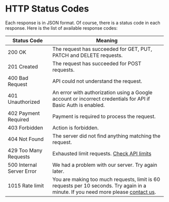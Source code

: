 # HTTP Status Codes

Each response is in JSON format. Of course, there is a status code in each response. Here is the list of available response codes:


Status Code | Meaning
---------- | -------
200 OK | The request has succeeded for GET, PUT, PATCH and DELETE requests.
201 Created | The request has succeeded for POST requests.
400 Bad Request | API could not understand the request.
401 Unauthorized | An error with authorization using a Google account or incorrect credentials for API if Basic Auth is enabled.
402 Payment Required | Payment is required to process the request.
403 Forbidden | Action is forbidden.
404 Not Found | The server did not find anything matching the request.
429 Too Many Requests | Exhausted limit requests. [Check API limits](#api-limits)
500 Internal Server Error | We had a problem with our server. Try again later.
1015 Rate limit | You are making too much requests, limit is 60 requests per 10 seconds. Try again in a minute. If you need more please [contact us](mailto:support@sheetdb.io).
